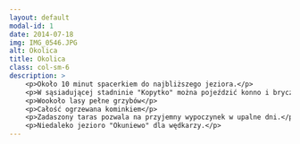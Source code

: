 ```yaml
---
layout: default
modal-id: 1
date: 2014-07-18
img: IMG_0546.JPG
alt: Okolica
title: Okolica
class: col-sm-6
description: >
    <p>Około 10 minut spacerkiem do najbliższego jeziora.</p> 
    <p>W sąsiadującej stadninie "Kopytko" można pojeździć konno i bryczką.</p> 
    <p>Wookoło lasy pełne grzybów</p>
    <p>Całość ogrzewana kominkiem</p>
    <p>Zadaszony taras pozwala na przyjemny wypoczynek w upalne dni.</p>
    <p>Niedaleko jezioro "Okuniewo" dla wędkarzy.</p>
---
```

